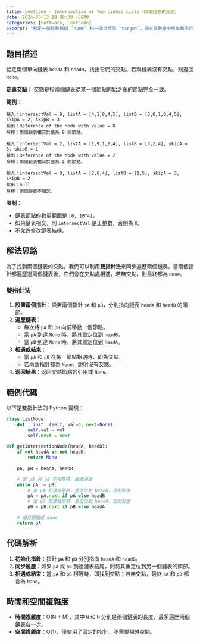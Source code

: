 ```yaml
---
title: LeetCode - Intersection of Two Linked Lists（兩個鏈表的交點）
date: 2024-08-13 19:00:00 +0800
categories: [Software, LeetCode]
excerpt: "給定一個整數數組 `nums` 和一個目標值 `target`，請在該數組中找出和為目標值的那兩個整數，並返回它們的索引"
---
```


## 題目描述
給定兩個單向鏈表 `headA` 和 `headB`，找出它們的交點。若兩鏈表沒有交點，則返回 `None`。

**定義交點**：
交點是指兩個鏈表從某一個節點開始之後的節點完全一致。

**範例**：

```
輸入：intersectVal = 8, listA = [4,1,8,4,5], listB = [5,6,1,8,4,5], skipA = 2, skipB = 3
輸出：Reference of the node with value = 8
解釋：兩個鏈表相交於值為 8 的節點。
```

```
輸入：intersectVal = 2, listA = [1,9,1,2,4], listB = [3,2,4], skipA = 3, skipB = 1
輸出：Reference of the node with value = 2
解釋：兩個鏈表相交於值為 2 的節點。
```

```
輸入：intersectVal = 0, listA = [2,6,4], listB = [1,5], skipA = 3, skipB = 2
輸出：null
解釋：兩個鏈表不相交。
```

**限制**：
- 鏈表節點的數量範圍是 `[0, 10^4]`。
- 如果鏈表相交，則 `intersectVal` 是正整數，否則為 `0`。
- 不允許修改鏈表結構。

## 解法思路
為了找到兩個鏈表的交點，我們可以利用**雙指針法**來同步遍歷兩個鏈表。當兩個指針都遍歷過兩個鏈表後，它們會在交點處相遇，若無交點，則最終都為 `None`。

### 雙指針法
1. **設置兩個指針**：設置兩個指針 `pA` 和 `pB`，分別指向鏈表 `headA` 和 `headB` 的頭部。
2. **遍歷鏈表**：
   - 每次將 `pA` 和 `pB` 向前移動一個節點。
   - 當 `pA` 到達 `None` 時，將其重定位到 `headB`。
   - 當 `pB` 到達 `None` 時，將其重定位到 `headA`。
3. **相遇或結束**：
   - 當 `pA` 和 `pB` 在某一節點相遇時，即為交點。
   - 若兩個指針都為 `None`，說明沒有交點。
4. **返回結果**：返回交點節點的引用或 `None`。

## 範例代碼

以下是雙指針法的 Python 實現：

```python
class ListNode:
    def __init__(self, val=0, next=None):
        self.val = val
        self.next = next

def getIntersectionNode(headA, headB):
    if not headA or not headB:
        return None
    
    pA, pB = headA, headB

    # 當 pA 與 pB 不相等時，繼續遍歷
    while pA != pB:
        # 當 pA 到達結尾時，重定位到 headB，否則前進
        pA = pA.next if pA else headB
        # 當 pB 到達結尾時，重定位到 headA，否則前進
        pB = pB.next if pB else headA

    # 相交節點或 None
    return pA
```

## 代碼解析
1. **初始化指針**：指針 `pA` 和 `pB` 分別指向 `headA` 和 `headB`。
2. **同步遍歷**：如果 `pA` 或 `pB` 到達鏈表結尾，則將其重定位到另一個鏈表的頭部。
3. **相遇或結束**：當 `pA` 和 `pB` 相等時，即找到交點；若無交點，最終 `pA` 和 `pB` 都會為 `None`。

## 時間和空間複雜度
- **時間複雜度**：O(N + M)，其中 `N` 和 `M` 分別是兩個鏈表的長度，最多遍歷兩個鏈表各一次。
- **空間複雜度**：O(1)，僅使用了固定的指針，不需要額外空間。
